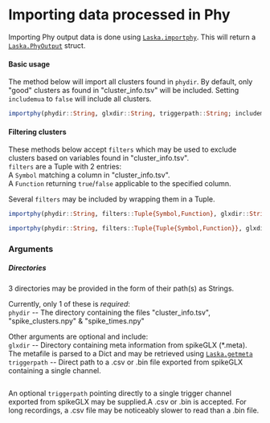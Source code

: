# Importing data processed in Phy

Importing Phy output data is done using [`Laska.importphy`](@ref). This will return a
[`Laska.PhyOutput`](@ref) struct.

#### Basic usage

The method below will import all clusters found in `phydir`. By default, only "good" clusters as found in "cluster\_info.tsv" will be included. Setting `includemua` to `false` will include all clusters.

```julia
importphy(phydir::String, glxdir::String, triggerpath::String; includemua::Bool=false)
```

#### Filtering clusters

These methods below accept `filters` which may be used to exclude clusters based on variables
found in "cluster\_info.tsv".\
`filters` are a Tuple with 2 entries:\
A `Symbol` matching a column in "cluster\_info.tsv".\
A `Function` returning `true`/`false` applicable to the specified column.

Several `filters` may be included by wrapping them in a Tuple.

```julia
importphy(phydir::String, filters::Tuple{Symbol,Function}, glxdir::String="", triggerpath::String=""; includemua::Bool=false)

importphy(phydir::String, filters::Tuple{Tuple{Symbol,Function}}, glxdir::String="", triggerpath::String=""; includemua::Bool=false)
```



### Arguments

##### Directories

3 directories may be provided in the form of their path(s) as Strings.

Currently, only 1 of these is *required*:\
`phydir` -- The directory containing the files "cluster_info.tsv", "spike_clusters.npy" & "spike_times.npy"

Other arguments are optional and include:\
`glxdir` -- Directory containing meta information from spikeGLX (*.meta). The metafile is
parsed to a Dict and may be retrieved using [`Laska.getmeta`](@ref)\
`triggerpath` -- Direct path to a .csv or .bin file exported from spikeGLX containing a
single channel.

```julia

```

An optional `triggerpath` pointing directly to a single trigger channel exported from spikeGLX may be supplied.A .csv or .bin is accepted. For long recordings, a .csv file may be noticeably slower to read than a .bin file.
